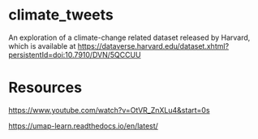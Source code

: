 # climate_tweets
An exploration of a climate-change related dataset released by Harvard, which is available at https://dataverse.harvard.edu/dataset.xhtml?persistentId=doi:10.7910/DVN/5QCCUU

# Resources
https://www.youtube.com/watch?v=OtVR_ZnXLu4&start=0s

https://umap-learn.readthedocs.io/en/latest/
